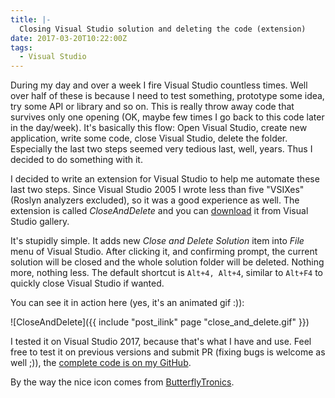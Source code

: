 ```yaml
---
title: |-
  Closing Visual Studio solution and deleting the code (extension)
date: 2017-03-20T10:22:00Z
tags:
  - Visual Studio
---
```

During my day and over a week I fire Visual Studio countless times. Well over half of these is because I need to test something, prototype some idea, try some API or library and so on. This is really throw away code that survives only one opening (OK, maybe few times I go back to this code later in the day/week). It's basically this flow: Open Visual Studio, create new application, write some code, close Visual Studio, delete the folder. Especially the last two steps seemed very tedious last, well, years. Thus I decided to do something with it.

<!-- excerpt -->

I decided to write an extension for Visual Studio to help me automate these last two steps. Since Visual Studio 2005 I wrote less than five "VSIXes" (Roslyn analyzers excluded), so it was a good experience as well. The extension is called _CloseAndDelete_ and you can [download][1] it from Visual Studio gallery.

It's stupidly simple. It adds new _Close and Delete Solution_ item into _File_ menu of Visual Studio. After clicking it, and confirming prompt, the current solution will be closed and the whole solution folder will be deleted. Nothing more, nothing less. The default shortcut is `Alt+4, Alt+4`, similar to `Alt+F4` to quickly close Visual Studio if wanted.

You can see it in action here (yes, it's an animated gif :)):

![CloseAndDelete]({{ include "post_ilink" page "close_and_delete.gif" }})

I tested it on Visual Studio 2017, because that's what I have and use. Feel free to test it on previous versions and submit PR (fixing bugs is welcome as well ;)), the [complete code is on my GitHub][2].

By the way the nice icon comes from [ButterflyTronics][3].

[1]: https://marketplace.visualstudio.com/vsgallery/ba7029c3-3719-4533-862a-b6de3c85eee0
[2]: https://github.com/cincuranet/CloseAndDelete
[3]: http://butterflytronics.eu/icons.php